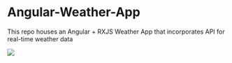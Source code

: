 # Angular-Weather-App
This repo houses an Angular + RXJS Weather App that incorporates API for real-time weather data

![](Weather_App_Angular_RXJS/Weather_App.com-video-to-gif-converter.gif) 
